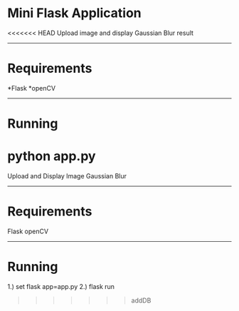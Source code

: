 # Mini Flask Application 
<<<<<<< HEAD
Upload image and display Gaussian Blur result

---
# Requirements
*Flask
*openCV


---

# Running
python app.py
=======
Upload and Display Image Gaussian Blur

-----------------
# Requirements
Flask
openCV

-----------------
# Running
1.) set flask app=app.py
2.) flask run
>>>>>>> addDB
